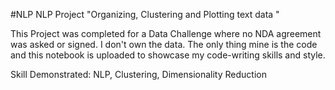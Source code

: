 #NLP
NLP Project
"Organizing, Clustering and Plotting text data "

This Project was completed for a Data Challenge where no NDA agreement was asked or signed.
I don't own the data. The only thing mine is the code and this notebook is uploaded to showcase my code-writing skills and style.

Skill Demonstrated: NLP, Clustering, Dimensionality Reduction
